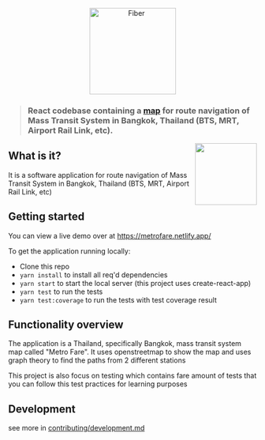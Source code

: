 <p align="center">
  <img alt="Fiber" height="175" src="media/banner.png">
</p>

> ### React codebase containing a [map](https://www.openstreetmap.org/) for route navigation of Mass Transit System in Bangkok, Thailand (BTS, MRT, Airport Rail Link, etc).

<img align="right" width=125 src="public/logo192.png" />

## What is it?
It is a software application for route navigation of Mass Transit System in Bangkok, Thailand (BTS, MRT, Airport Rail Link, etc)


## Getting started

You can view a live demo over at https://metrofare.netlify.app/

To get the application running locally:

- Clone this repo
- `yarn install` to install all req'd dependencies
- `yarn start` to start the local server (this project uses create-react-app)
- `yarn test` to run the tests
- `yarn test:coverage` to run the tests with test coverage result

## Functionality overview

The application is a Thailand, specifically Bangkok, mass transit system map called "Metro Fare". It uses openstreetmap to show the map and uses graph theory to find the paths from 2 different stations

This project is also focus on testing which contains fare amount of tests that you can follow this test practices for learning purposes

## Development
see more in [contributing/development.md](contributing/development.md)